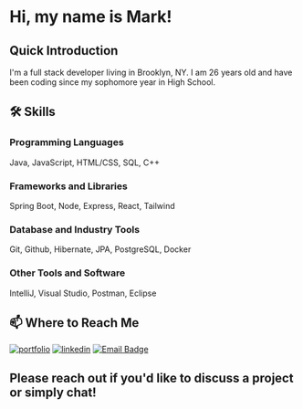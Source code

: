 # Hi, my name is Mark!


##  Quick Introduction
I'm a full stack developer living in Brooklyn, NY. I am 26 years old and have been coding since my sophomore year in High School.


## 🛠 Skills
### Programming Languages
Java, JavaScript, HTML/CSS, SQL, C++
### Frameworks and Libraries
Spring Boot, Node, Express, React, Tailwind
### Database and Industry Tools
Git, Github, Hibernate, JPA, PostgreSQL, Docker
### Other Tools and Software
IntelliJ, Visual Studio, Postman, Eclipse

## 📫 Where to Reach Me
[![portfolio](https://img.shields.io/badge/my_portfolio-000?style=for-the-badge&logo=ko-fi&logoColor=white)](https://markokaportfolio.com/)
[![linkedin](https://img.shields.io/badge/linkedin-0A66C2?style=for-the-badge&logo=linkedin&logoColor=white)](https://www.linkedin.com/in/mark-oka/)
[![Email Badge](https://img.shields.io/badge/Gmail-markoka101@gmail.com-green?style=for-the-badge&logo=gmail&logoColor=FFFFFF&labelColor=3A3B3C&color=62F1CD)](mailto:markoka101@gmail.com)

## Please reach out if you'd like to discuss a project or simply chat!


